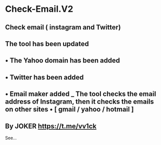 # Check-Email.V2
Check email ( instagram and Twitter)
-
The tool has been updated
-
• The Yahoo domain has been added
-
• Twitter has been added
-
• Email maker added
_
The tool checks the email address of Instagram, then it checks the emails on other sites
• [ gmail / yahoo / hotmail ]
-
By JOKER https://t.me/vv1ck
-
See...
